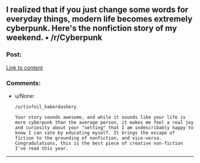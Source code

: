 ## I realized that if you just change some words for everyday things, modern life becomes extremely cyberpunk. Here's the nonfiction story of my weekend. • /r/Cyberpunk

### Post:

[Link to content](https://www.reddit.com/r/Cyberpunk/comments/4yg563/i_realized_that_if_you_just_change_some_words_for/)

### Comments:

- u/None:
  ```
  /u/tinfoil_haberdashery

  Your story sounds awesome, and while it sounds like your life is more cyberpunk than the average person, it makes me feel a real joy and curiosity about your "setting" that I am indescribably happy to know I can sate by educating myself. It brings the escape of fiction to the grounding of nonfiction, and vice-versa. Congradulations, this is the best piece of creative non-fiction I've read this year.
  ```

---

